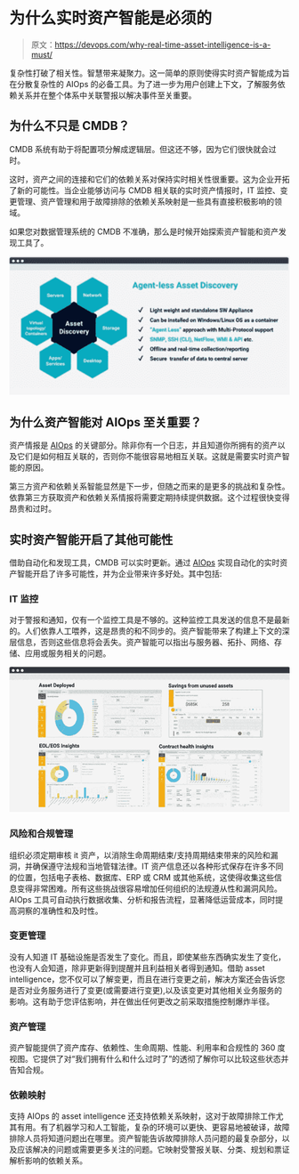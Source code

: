 # 为什么实时资产智能是必须的

> 原文：<https://devops.com/why-real-time-asset-intelligence-is-a-must/>

复杂性打破了相关性。智慧带来凝聚力。这一简单的原则使得实时资产智能成为旨在分散复杂性的 AIOps 的必备工具。为了进一步为用户创建上下文，了解服务依赖关系并在整个体系中关联警报以解决事件至关重要。

## 为什么不只是 CMDB？

CMDB 系统有助于将配置项分解成逻辑层。但这还不够，因为它们很快就会过时。

这时，资产之间的连接和它们的依赖关系对保持实时相关性很重要。这为企业开拓了新的可能性。当企业能够访问与 CMDB 相关联的实时资产情报时，IT 监控、变更管理、资产管理和用于故障排除的依赖关系映射是一些具有直接积极影响的领域。

如果您对数据管理系统的 CMDB 不准确，那么是时候开始探索资产智能和资产发现工具了。

![AIOps asset discovery](img/99d95fde3e91a2133d63d781179625db.png)

## 为什么资产智能对 AIOps 至关重要？

资产情报是 [AIOps](https://devops.com/?s=AIOps) 的关键部分。除非你有一个日志，并且知道你所拥有的资产以及它们是如何相互关联的，否则你不能很容易地相互关联。这就是需要实时资产智能的原因。

第三方资产和依赖关系智能显然是下一步，但随之而来的是更多的挑战和复杂性。依靠第三方获取资产和依赖关系情报将需要定期持续提供数据。这个过程很快变得昂贵和过时。

## 实时资产智能开启了其他可能性

借助自动化和发现工具，CMDB 可以实时更新。通过 [AIOps](https://www.gartner.com/smarterwithgartner/how-to-get-started-with-aiops/) 实现自动化的实时资产智能开启了许多可能性，并为企业带来许多好处。其中包括:

### IT 监控

对于警报和通知，仅有一个监控工具是不够的。这种监控工具发送的信息不是最新的。人们依靠人工喂养，这是昂贵的和不同步的。资产智能带来了构建上下文的深层信息，否则这些信息将会丢失。资产智能可以指出与服务器、拓扑、网络、存储、应用或服务相关的问题。

![AIOps dashboard](img/a8611d379be0754133d63a20db3365b4.png)

### 风险和合规管理

组织必须定期审核 it 资产，以消除生命周期结束/支持周期结束带来的风险和漏洞，并确保遵守法规和当地管辖法律。IT 资产信息还以各种形式保存在许多不同的位置，包括电子表格、数据库、ERP 或 CRM 或其他系统，这使得收集这些信息变得非常困难。所有这些挑战很容易增加任何组织的法规遵从性和漏洞风险。AIOps 工具可自动执行数据收集、分析和报告流程，显著降低运营成本，同时提高洞察的准确性和及时性。

### 变更管理

没有人知道 IT 基础设施是否发生了变化。而且，即使某些东西确实发生了变化，也没有人会知道，除非更新得到提醒并且利益相关者得到通知。借助 asset intelligence，您不仅可以了解变更，而且在进行变更之前，解决方案还会告诉您是否对业务服务进行了变更(或需要进行变更),以及该变更对其他相关业务服务的影响。这有助于您评估影响，并在做出任何更改之前采取措施控制爆炸半径。

### 资产管理

资产智能提供了资产库存、依赖性、生命周期、性能、利用率和合规性的 360 度视图。它提供了对“我们拥有什么和什么过时了”的透彻了解你可以比较这些状态并告知合规。

### 依赖映射

支持 AIOps 的 asset intelligence 还支持依赖关系映射，这对于故障排除工作尤其有用。有了机器学习和人工智能，复杂的环境可以更快、更容易地被破译，故障排除人员将知道问题出在哪里。资产智能告诉故障排除人员问题的最复杂部分，以及应该解决的问题或需要更多关注的问题。它映射受警报关联、分类、规划和票证解析影响的依赖关系。